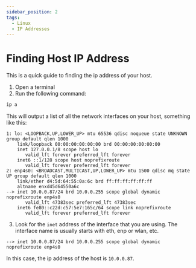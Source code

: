 ```yaml
---
sidebar_position: 2
tags:
  - Linux
  - IP Addresses
---
```


# Finding Host IP Address

This is a quick guide to finding the ip address of your host.

1. Open a terminal
2. Run the following command:

```bash
ip a
```

This will output a list of all the network interfaces on your host, something like this:

```
1: lo: <LOOPBACK,UP,LOWER_UP> mtu 65536 qdisc noqueue state UNKNOWN group default qlen 1000
    link/loopback 00:00:00:00:00:00 brd 00:00:00:00:00:00
    inet 127.0.0.1/8 scope host lo
       valid_lft forever preferred_lft forever
    inet6 ::1/128 scope host noprefixroute
       valid_lft forever preferred_lft forever
2: enp4s0: <BROADCAST,MULTICAST,UP,LOWER_UP> mtu 1500 qdisc mq state UP group default qlen 1000
    link/ether d4:5d:64:55:0a:6c brd ff:ff:ff:ff:ff:ff
    altname enxd45d64550a6c
--> inet 10.0.0.87/24 brd 10.0.0.255 scope global dynamic noprefixroute enp4s0
       valid_lft 47383sec preferred_lft 47383sec
    inet6 fe80::c22d:c57:5e7:165c/64 scope link noprefixroute
       valid_lft forever preferred_lft forever
```

3. Look for the `inet` address of the interface that you are using. The interface name is usually starts with eth, enp or wlan, etc.

```
--> inet 10.0.0.87/24 brd 10.0.0.255 scope global dynamic noprefixroute enp4s0
```

In this case, the ip address of the host is `10.0.0.87`.
